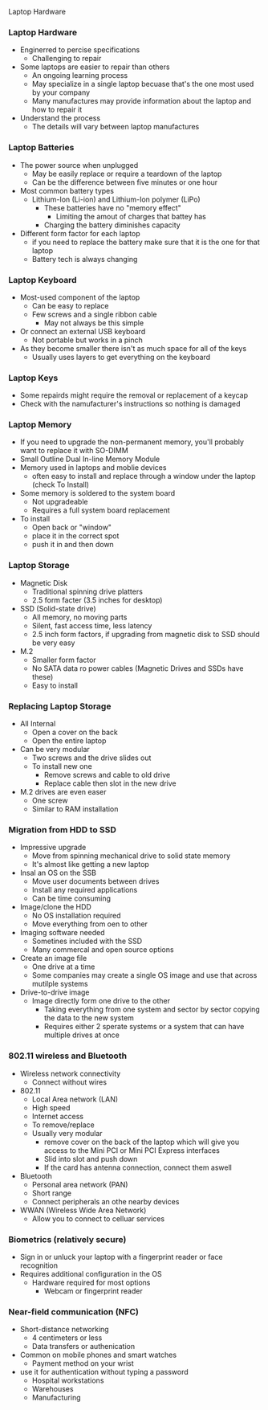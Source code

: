Laptop Hardware

### Laptop Hardware
- Enginerred to percise specifications
	- Challenging to repair
- Some laptops are easier to repair than others
	- An ongoing learning process
	- May specialize in a single laptop becuase that's the one most used by your company
	- Many manufactures may provide information about the laptop and how to repair it
- Understand the process
	- The details will vary between laptop manufactures
### Laptop Batteries
- The power source when unplugged
	- May be easily replace or require a teardown of the laptop
	- Can be the difference between five minutes or one hour	
- Most common battery types
	- Lithium-Ion (Li-ion) and Lithium-Ion polymer (LiPo)
		- These batteries have no "memory effect"
			- Limiting the amout of charges that battey has
		- Charging the battery diminishes capacity
- Different form factor for each laptop
	- if you need to replace the battery make sure that it is the one for that laptop
	- Battery tech is always changing
### Laptop Keyboard
- Most-used component of the laptop
	- Can be easy to replace
	- Few screws and a single ribbon cable
		- May not always be this simple
- Or connect an external USB keyboard
	- Not portable but works in a pinch 
- As they become smaller there isn't as much space for all of the keys
	- Usually uses layers to get everything on the keyboard
### Laptop Keys
- Some repairds might require the removal or replacement of a keycap
- Check with the namufacturer's instructions so nothing is damaged
### Laptop Memory
- If you need to upgrade the non-permanent memory, you'll probably want to replace it with SO-DIMM 
- Small Outline Dual In-line Memory Module
- Memory used in laptops and moblie devices
	- often easy to install and replace through a window under the laptop (check To Install)
- Some memory is soldered to the system board
	- Not upgradeable
	- Requires a full system board replacement
- To install
	- Open back or "window"
	- place it in the correct spot
	- push it in and then down
### Laptop Storage
- Magnetic Disk
	- Traditional spinning drive platters
	- 2.5 form facter (3.5 inches for desktop)
- SSD (Solid-state drive)
	- All memory, no moving parts
	- Silent, fast access time, less latency
	- 2.5 inch form factors, if upgrading from magnetic disk to SSD should be very easy
- M.2
	- Smaller form factor
	- No SATA data ro power cables (Magnetic Drives and SSDs have these)
	- Easy to install
### Replacing Laptop Storage
- All Internal
	- Open a cover on the back
	- Open the entire laptop
- Can be very modular
	- Two screws and the drive slides out
	- To install new one
		- Remove screws and cable to old drive
		- Replace cable then slot in the new drive
- M.2 drives are even easer
	- One screw
	- Similar to RAM installation 
### Migration from HDD to SSD
- Impressive upgrade
	- Move from spinning mechanical drive to solid state memory
	- It's almost like getting a new laptop
- Insal an OS on the SSB
	- Move user documents between drives
	- Install any required applications
	- Can be time consuming
- Image/clone the HDD
	- No OS installation required
	- Move everything from oen to other
- Imaging software needed
	- Sometines included with the SSD
	- Many commercal and open source options
- Create an image file 
	- One drive at a time
	- Some companies may create a single OS image and use that across mutilple systems
- Drive-to-drive image
	- Image directly form one drive to the other
		- Taking everything from one system and sector by sector copying the data to the new system
		- Requires either 2 sperate systems or a system that can have multiple drives at once
###  802.11 wireless and Bluetooth
- Wireless network connectivity
	- Connect without wires
- 802.11
	-  Local Area network (LAN)
	-  High speed
	-  Internet access
	-  To remove/replace
	-  Usually very modular
		-  remove cover on the back of the laptop which will give you access to the Mini PCI or Mini PCI Express interfaces
		-  Slid into slot and push down
		-  If the card has antenna connection, connect them aswell
-  Bluetooth
	-  Personal area network (PAN)
	-  Short range
	-  Connect peripherals an othe nearby devices
-  WWAN (Wireless Wide Area Network) 
	- Allow you to connect to celluar services 
### Biometrics (relatively secure)
-	Sign in or unluck your laptop with a fingerprint reader or face recognition
-	Requires additional configuration in the OS
	-	Hardware required for most options
		-	Webcam or fingerprint reader
### Near-field communication (NFC)
- Short-distance networking
	- 4 centimeters or less
	- Data transfers or authenication
- Common on mobile phones and smart watches
	- Payment method on your wrist
- use it for authentication without typing a password 
	- Hospital workstations
	- Warehouses 
	- Manufacturing
